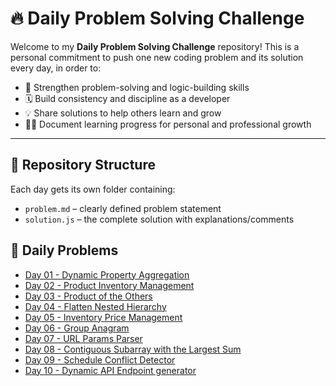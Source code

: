 # 🔥 Daily Problem Solving Challenge

Welcome to my **Daily Problem Solving Challenge** repository! This is a personal commitment to push one new coding problem and its solution every day, in order to:

- 🧠 Strengthen problem-solving and logic-building skills
- 🗓️ Build consistency and discipline as a developer
- 💡 Share solutions to help others learn and grow
- 👨‍💻 Document learning progress for personal and professional growth

---

## 🚀 Repository Structure

Each day gets its own folder containing:

- `problem.md` – clearly defined problem statement
- `solution.js` – the complete solution with explanations/comments

## 📂 Daily Problems

- [Day 01 - Dynamic Property Aggregation](./aggregateProperties)
- [Day 02 - Product Inventory Management](./Product_Inventory_Management)
- [Day 03 - Product of the Others](./Product_of_the_Others)
- [Day 04 - Flatten Nested Hierarchy](./Flatten_Nested_Hierarchy)
- [Day 05 - Inventory Price Management](./inventory_price_management)
- [Day 06 - Group Anagram](./group_anagrams)
- [Day 07 - URL Params Parser](./URL_params_parser)
- [Day 08 - Contiguous Subarray with the Largest Sum](./contiguous_sub_array_with_largest_sum)
- [Day 09 - Schedule Conflict Detector](./Schedule_Conflict_Detector)
- [Day 10 - Dynamic API Endpoint generator](./dynamic_API_endpoint_creator)
